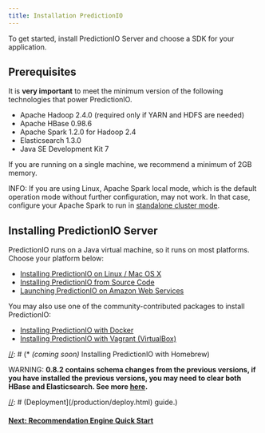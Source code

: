 ```yaml
---
title: Installation PredictionIO
---
```


To get started, install PredictionIO Server and choose a SDK for your
application.

## Prerequisites

It is **very important** to meet the minimum version of the following
technologies that power PredictionIO.

* Apache Hadoop 2.4.0 (required only if YARN and HDFS are needed)
* Apache HBase 0.98.6
* Apache Spark 1.2.0 for Hadoop 2.4
* Elasticsearch 1.3.0
* Java SE Development Kit 7

If you are running on a single machine, we recommend a minimum of 2GB memory.

INFO: If you are using Linux, Apache Spark local mode, which is the default
operation mode without further configuration, may not work. In that case,
configure your Apache Spark to run in [standalone cluster
mode](http://spark.apache.org/docs/latest/spark-standalone.html).

## Installing PredictionIO Server

PredictionIO runs on a Java virtual machine, so it runs on most platforms.
Choose your platform below:

* [Installing PredictionIO on Linux / Mac OS X](install-linux.html)
* [Installing PredictionIO from Source Code](install-sourcecode.html)
* [Launching PredictionIO on Amazon Web Services](launch-aws.html)

You may also use one of the community-contributed packages to install
PredictionIO:

* [Installing PredictionIO with
  Docker](/community/projects.html#docker-installation-for-predictionio)
* [Installing PredictionIO with Vagrant
  (VirtualBox)](/community/projects.html#vagrant-installation-for-predictionio)

[//]: # (* *(coming soon)* Installing PredictionIO with Homebrew)



WARNING: **0.8.2 contains schema changes from the previous versions, if you have
installed the previous versions, you may need to clear both HBase and
Elasticsearch. See more [here](/resources/upgrade/).**


[//]: # (## Production Deployment)

[//]: # (For production environment setup, please refer to [Production)
[//]: # (Deployment](/production/deploy.html) guide.)

#### [Next: Recommendation Engine Quick Start](/templates/recommendation/quickstart/)
